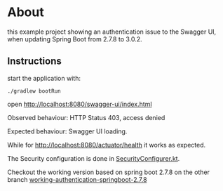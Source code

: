 # About

this example project showing an authentication issue to the Swagger UI, when updating Spring Boot from 2.7.8 to 3.0.2.

## Instructions

start the application with:
```
./gradlew bootRun
```

open [http://localhost:8080/swagger-ui/index.html](http://localhost:8080/swagger-ui/index.html)

Observed behaviour: HTTP Status 403, access denied

Expected behaviour: Swagger UI loading.

While for [http://localhost:8080/actuator/health](http://localhost:8080/actuator/health) it works as expected.

The Security configuration is done in [SecurityConfigurer.kt](src/main/kotlin/com/example/config/SecurityConfigurer.kt).

Checkout the working version based on spring boot 2.7.8 on the other branch [working-authentication-springboot-2.7.8](https://github.com/Simulant87/springboot-swager-authentication-issue/blob/working-authentication-springboot-2.7.8/src/main/kotlin/com/example/config/SecurityConfigurer.kt)
